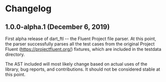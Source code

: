 # Changelog

## 1.0.0-alpha.1 (December 6, 2019)

First alpha release of dart_ftl -- the Fluent Project file parser.
At this point, the parser successfully parses all the test cases from
the original Project Fluent (https://projectfluent.org/) fixtures,
which are included in the testdata directory.

The AST included will most likely change based on actual uses of the
library, bug reports, and contributions. It should not be considered
stable at this point.

